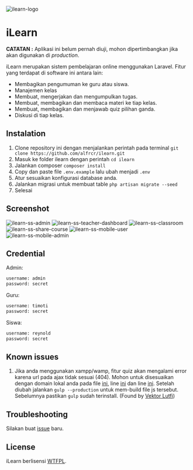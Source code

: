![ilearn-logo](https://github.com/alfredcrosby/ilearn/blob/master/logo.png?raw=true)
# iLearn

**CATATAN :** Aplikasi ini belum pernah diuji, mohon dipertimbangkan jika akan digunakan di *production*.

iLearn merupakan sistem pembelajaran online menggunakan Laravel. Fitur yang terdapat di software ini antara lain:

- Membagikan pengumuman ke guru atau siswa.
- Manajemen kelas
- Membuat, mengerjakan dan mengumpulkan tugas.
- Membuat, membagikan dan membaca materi ke tiap kelas.
- Membuat, membagikan dan menjawab quiz pilihan ganda.
- Diskusi di tiap kelas.

## Instalation
1. Clone repository ini dengan menjalankan perintah pada terminal 
```git clone https://github.com/alfrcr/ilearn.git```
2. Masuk ke folder ilearn dengan perintah `cd ilearn`
3. Jalankan composer
```composer install```
4. Copy dan paste file `.env.example` lalu ubah menjadi `.env`
5. Atur sesuaikan konfigurasi database anda.
6. Jalankan migrasi untuk membuat table
```php artisan migrate --seed```
7. Selesai

## Screenshot
![ilearn-ss-admin](https://raw.githubusercontent.com/alfrcr/ilearn/master/ss-1.png)
![ilearn-ss-teacher-dashboard](https://raw.githubusercontent.com/alfrcr/ilearn/master/ss-2.png)
![ilearn-ss-classroom](https://raw.githubusercontent.com/alfrcr/ilearn/master/ss-3.png)
![ilearn-ss-share-course](https://raw.githubusercontent.com/alfrcr/ilearn/master/ss-4.png)
![ilearn-ss-mobile-user](https://raw.githubusercontent.com/alfrcr/ilearn/master/ss-5.png)
![ilearn-ss-mobile-admin](https://raw.githubusercontent.com/alfrcr/ilearn/master/ss-6.png)

## Credential
Admin:
```html
username: admin
password: secret
```

Guru:
```html
username: timoti
password: secret
```

Siswa:
```html
username: reynold
password: secret
```

## Known issues
1. Jika anda menggunakan xampp/wamp, fitur quiz akan mengalami error karena url pada ajax tidak sesuai (404). Mohon untuk disesuaikan dengan domain lokal anda pada file  [ini](https://github.com/alfrcr/ilearn/blob/master/resources/assets/js/client/quiz.js#L112), line [ini](https://github.com/alfrcr/ilearn/blob/master/resources/assets/js/client/quiz.js#L148) dan line [ini](https://github.com/alfrcr/ilearn/blob/master/resources/assets/js/client/quiz.js#L200). Setelah diubah jalankan `gulp --production` untuk mem-build file js tersebut. Sebelumnya pastikan `gulp` sudah terinstall. (Found by [Vektor Lutfi](https://www.facebook.com/vektorlutfi112?fref=ufi))

## Troubleshooting
Silakan buat [issue](https://github.com/alfredcrosby/ilearn/issues) baru.

## License

iLearn berlisensi [WTFPL](http://www.wtfpl.net/).

